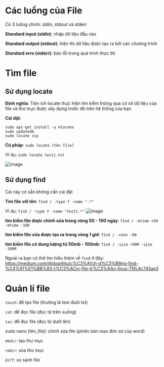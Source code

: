 # Các luồng của File
Có 3 luồng chính: stdin, stdout và stderr

**Standard input (stdin)**: nhập dữ liệu đầu vào

**Standard output (stdout)**: hiện thị dữ liệu được tạo ra bởi các chương trình 

**Standard erro (stderr)**: báo lỗi trong quá trình thực thi

# Tìm file
## Sử dụng locate 
**Định nghĩa**: Tiện ích locate thực hiện tìm kiếm thông qua cơ sở dữ liệu của file và thư mục được xây dựng trước đó trên hệ thống của bạn

**Cài đặt**: 
```
sudo apt-get install -y mlocate
sudo updatedb
sudo locate zip
```

**Cú pháp**: `sudo locate [tên file]`

Ví dụ: `sudo locate test1.txt`

![image](https://user-images.githubusercontent.com/45547213/50430035-2fe3a000-08f4-11e9-9791-89a8f1779b24.png)


## Sử dụng find
Cái này có sẵn không cần cài đặt

**Tìm file với tên**:
`find / -type f -name ".*"`

Ví dụ: 
`find / -type f -name "test1.*"`
![image](https://user-images.githubusercontent.com/45547213/50430188-3aeb0000-08f5-11e9-9c66-5936b2edf162.png)

**tìm kiếm file được chỉnh sửa trong vòng 50 - 100 ngày**:
`find / -mtime +50 -mtime -100`

**tìm kiếm file vừa được tạo ra trong vòng 1 giờ**:
`find / -cmin -60`

**tìm kiếm file có dung lượng từ 50mb - 100mb**:
`find / -size +50M -size -100M`

Ngoài ra bạn có thể tìm hiểu thêm về `find` ở đây: https://medium.com/@doanhtu/c%C3%A1ch-d%C3%B9ng-find-%C4%91%E1%BB%83-t%C3%ACm-file-tr%C3%AAn-linux-75fc4c745ae3

# Quản lí file
`touch`: để tạo file (thường là text đuôi txt)

`cat`: để đọc file (đọc từ trên xuống)

`tac`: để đọc file (đọc từ dưới lên)

sudo nano [tên_file]: chỉnh sửa file (phiên bản max đơn sơ của word)

`mkdir`: tạo thư mục

`rmdir`: xóa thư mục

`diff`: so sánh file















